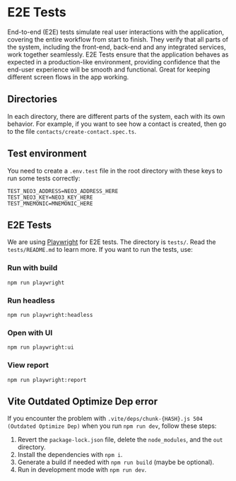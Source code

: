 # E2E Tests
End-to-end (E2E) tests simulate real user interactions with the application, covering the entire workflow from start to finish. They verify that all parts of the system, including the front-end, back-end and any integrated services, work together seamlessly. E2E Tests ensure that the application behaves as expected in a production-like environment, providing confidence that the end-user experience will be smooth and functional. Great for keeping different screen flows in the app working.

## Directories
In each directory, there are different parts of the system, each with its own behavior. For example, if you want to see how a contact is created, then go to the file `contacts/create-contact.spec.ts`.

## Test environment
You need to create a `.env.test` file in the root directory with these keys to run some tests correctly:
```
TEST_NEO3_ADDRESS=NEO3_ADDRESS_HERE
TEST_NEO3_KEY=NEO3_KEY_HERE
TEST_MNEMONIC=MNEMONIC_HERE
```

## E2E Tests
We are using [Playwright](https://playwright.dev) for E2E tests. The directory is `tests/`. Read the `tests/README.md` to learn more. If you want to run the tests, use:

### Run with build
```
npm run playwright
```

### Run headless
```
npm run playwright:headless
```

### Open with UI
```
npm run playwright:ui
```

### View report
```
npm run playwright:report
```

## Vite Outdated Optimize Dep error
If you encounter the problem with `.vite/deps/chunk-{HASH}.js 504 (Outdated Optimize Dep)` when you run `npm run dev`, follow these steps:
1. Revert the `package-lock.json` file, delete the `node_modules`, and the `out` directory.
2. Install the dependencies with `npm i`.
3. Generate a build if needed with `npm run build` (maybe be optional).
4. Run in development mode with `npm run dev`.
